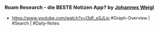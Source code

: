 ### Roam Research - die BESTE Notizen App? by [Johannes Weigl](Johannes%20Weigl.md)
- <https://www.youtube.com/watch?v=I3df_pSJLjo>
#Graph-Overview | #Search | #Daily-Notes